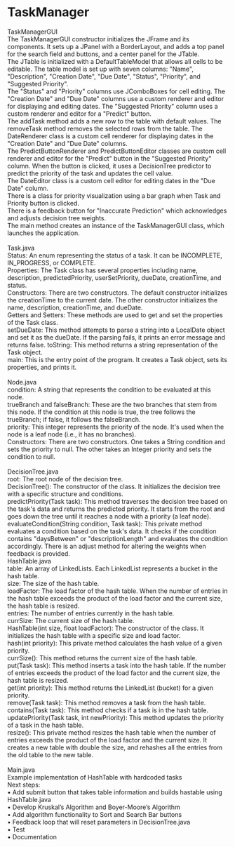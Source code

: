# TaskManager
TaskManagerGUI
<br>
The TaskManagerGUI constructor initializes the JFrame and its components. It sets up a JPanel with a BorderLayout, and adds a top panel for the search field and buttons, and a center panel for the JTable.<br>
The JTable is initialized with a DefaultTableModel that allows all cells to be editable. The table model is set up with seven columns: "Name", "Description", "Creation Date", "Due Date", "Status", "Priority", and "Suggested Priority".<br>
The "Status" and "Priority" columns use JComboBoxes for cell editing. The "Creation Date" and "Due Date" columns use a custom renderer and editor for displaying and editing dates. The "Suggested Priority" column uses a custom renderer and editor for a "Predict" button.<br>
The addTask method adds a new row to the table with default values. The removeTask method removes the selected rows from the table.
The DateRenderer class is a custom cell renderer for displaying dates in the "Creation Date" and "Due Date" columns.<br>
The PredictButtonRenderer and PredictButtonEditor classes are custom cell renderer and editor for the "Predict" button in the "Suggested Priority" column. When the button is clicked, it uses a DecisionTree predictor to predict the priority of the task and updates the cell value.<br>
The DateEditor class is a custom cell editor for editing dates in the "Due Date" column.<br>
There is a class for priority visualization using a bar graph when Task and Priority button is clicked.<br>
There is a feedback button for "Inaccurate Prediction" which acknowledges and adjusts decision tree weights.<br>
The main method creates an instance of the TaskManagerGUI class, which launches the application.<br>
<br>
Task.java<br>
Status: An enum representing the status of a task. It can be INCOMPLETE, IN_PROGRESS, or COMPLETE.<br>
Properties: The Task class has several properties including name, description, predictedPriority, userSetPriority, dueDate, creationTime, and status.<br>
Constructors: There are two constructors. The default constructor initializes the creationTime to the current date. The other constructor initializes the name, description, creationTime, and dueDate.<br>
Getters and Setters: These methods are used to get and set the properties of the Task class.<br>
setDueDate: This method attempts to parse a string into a LocalDate object and set it as the dueDate. If the parsing fails, it prints an error message and returns false.
toString: This method returns a string representation of the Task object.<br>
main: This is the entry point of the program. It creates a Task object, sets its properties, and prints it.<br>
<br>
Node.java<br>
condition: A string that represents the condition to be evaluated at this node.<br>
trueBranch and falseBranch: These are the two branches that stem from this node. If the condition at this node is true, the tree follows the trueBranch; if false, it follows the falseBranch.<br>
priority: This integer represents the priority of the node. It's used when the node is a leaf node (i.e., it has no branches).<br>
Constructors: There are two constructors. One takes a String condition and sets the priority to null. The other takes an Integer priority and sets the condition to null.<br>
<br>
DecisionTree.java<br>
root: The root node of the decision tree.<br>
DecisionTree(): The constructor of the class. It initializes the decision tree with a specific structure and conditions.<br>
predictPriority(Task task): This method traverses the decision tree based on the task's data and returns the predicted priority. It starts from the root and goes down the tree until it reaches a node with a priority (a leaf node).<br>
evaluateCondition(String condition, Task task): This private method evaluates a condition based on the task's data. It checks if the condition contains "daysBetween" or "descriptionLength" and evaluates the condition accordingly. There is an adjust method for altering the weights when feedback is provided.
<br>
HashTable.java<br>
table: An array of LinkedLists. Each LinkedList represents a bucket in the hash table.<br>
size: The size of the hash table.<br>
loadFactor: The load factor of the hash table. When the number of entries in the hash table exceeds the product of the load factor and the current size, the hash table is resized.<br>
entries: The number of entries currently in the hash table.<br>
currSize: The current size of the hash table.<br>
HashTable(int size, float loadFactor): The constructor of the class. It initializes the hash table with a specific size and load factor.<br>
hash(int priority): This private method calculates the hash value of a given priority.<br>
currSize(): This method returns the current size of the hash table.<br>
put(Task task): This method inserts a task into the hash table. If the number of entries exceeds the product of the load factor and the current size, the hash table is resized.<br>
get(int priority): This method returns the LinkedList (bucket) for a given priority.<br>
remove(Task task): This method removes a task from the hash table.<br>
contains(Task task): This method checks if a task is in the hash table.<br>
updatePriority(Task task, int newPriority): This method updates the priority of a task in the hash table.<br>
resize(): This private method resizes the hash table when the number of entries exceeds the product of the load factor and the current size. It creates a new table with double the size, and rehashes all the entries from the old table to the new table.<br>
<br>
Main.java<br>
Example implementation of HashTable with hardcoded tasks<br>
Next steps:<br>
•	Add submit button that takes table information and builds hastable using HashTable.java<br>
•	Develop Kruskal’s Algorithm and Boyer-Moore’s Algorithm<br>
•	Add algorithm functionality to Sort and Search Bar buttons<br>
•	Feedback loop that will reset parameters in DecisionTree.java<br>
•	Test<br>
•	Documentation<br>

